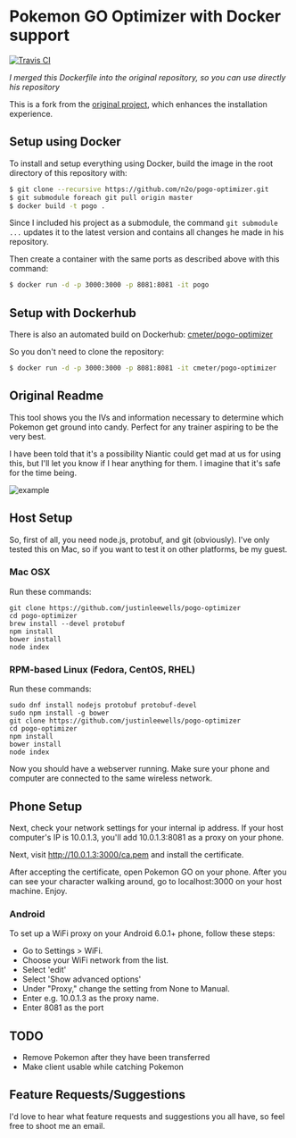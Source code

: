 # Pokemon GO Optimizer with Docker support

[![Travis CI](https://api.travis-ci.org/n2o/pogo-optimizer.svg?branch=master)](https://travis-ci.org/n2o/pogo-optimizer)

*I merged this Dockerfile into the original repository, so you can use directly his repository*

This is a fork from the [original project](https://github.com/justinleewells/pogo-optimizer), which enhances the installation experience. 

## Setup using Docker
To install and setup everything using Docker, build the image in the root directory of this repository with:

```bash
$ git clone --recursive https://github.com/n2o/pogo-optimizer.git
$ git submodule foreach git pull origin master
$ docker build -t pogo .
```

Since I included his project as a submodule, the command `git submodule ...`
updates it to the latest version and contains all changes he made in his repository.

Then create a container with the same ports as described above with this command:

```bash
$ docker run -d -p 3000:3000 -p 8081:8081 -it pogo
```

## Setup with Dockerhub
There is also an automated build on Dockerhub: [cmeter/pogo-optimizer](https://hub.docker.com/r/cmeter/pogo-optimizer/)

So you don't need to clone the repository:

```bash
$ docker run -d -p 3000:3000 -p 8081:8081 -it cmeter/pogo-optimizer
```

## Original Readme

This tool shows you the IVs and information necessary to determine which Pokemon get ground into candy. Perfect for any trainer aspiring to be the very best.

I have been told that it's a possibility Niantic could get mad at us for using this, but I'll let you know if I hear anything for them. I imagine that it's safe for the time being.

![example](http://i.imgur.com/3V8xw1G.png)

## Host Setup
So, first of all, you need node.js, protobuf, and git (obviously). I've only tested this on Mac, so if you want to test it on other platforms, be my guest.

### Mac OSX

Run these commands:

```
git clone https://github.com/justinleewells/pogo-optimizer
cd pogo-optimizer
brew install --devel protobuf
npm install
bower install
node index
```

### RPM-based Linux (Fedora, CentOS, RHEL)

Run these commands:

```
sudo dnf install nodejs protobuf protobuf-devel
sudo npm install -g bower
git clone https://github.com/justinleewells/pogo-optimizer
cd pogo-optimizer
npm install
bower install
node index
```

Now you should have a webserver running. Make sure your phone and computer are connected to the same wireless network.

## Phone Setup

Next, check your network settings for your internal ip address.
If your host computer's IP is 10.0.1.3, you'll add 10.0.1.3:8081 as a proxy on your phone.

Next, visit http://10.0.1.3:3000/ca.pem and install the certificate.

After accepting the certificate, open Pokemon GO on your phone. After you can see your character walking around, go to localhost:3000 on your host machine. Enjoy.

### Android

To set up a WiFi proxy on your Android 6.0.1+ phone, follow these steps:

* Go to Settings > WiFi.
* Choose your WiFi network from the list.
* Select 'edit'
* Select 'Show advanced options'
* Under "Proxy," change the setting from None to Manual.
* Enter e.g. 10.0.1.3 as the proxy name.
* Enter 8081 as the port

## TODO

* Remove Pokemon after they have been transferred
* Make client usable while catching Pokemon

## Feature Requests/Suggestions

I'd love to hear what feature requests and suggestions you all have, so feel free to shoot me an email.
